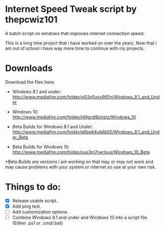 # Internet Speed Tweak script by thepcwiz101

A batch script on windows that improves internet connection speed.

This is a long time project that i have worked on over the years. Now that i am out of school i have way more time to continue with my projects.

# Downloads

Download the files here:
- Windows 8.1 and under: http://www.mediafire.com/folder/vl03p5xsy997n/Windows_8.1_and_Under

- Windows 10: http://www.mediafire.com/folder/t49grdl6pnziz/Windows_10

- Beta Builds for Windows 8.1 and Under: http://www.mediafire.com/folder/e6bp64ub6bll2/Windows_8.1_and_Under_Beta

- Beta Builds for Windows 10: http://www.mediafire.com/folder/ous3m7rwrlsus/Windows_10_Beta

*Beta Builds are versions i am working on that may or may not work and may cause problems with your system or internet so use at your own risk.  

# Things to do:
- [x] Release usable script.
- [x] Add ping test.
- [ ] Add customization options.
- [ ] Combine Windows 8.1 and under and Windows 10 into a script file. (Either .ps1 or .cmd/.bat)
